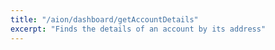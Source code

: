 ```yaml
---
title: "/aion/dashboard/getAccountDetails"
excerpt: "Finds the details of an account by its address"
---
```

